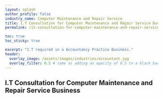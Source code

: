 ```yaml
---
layout: splash 
author_profile: false 
industry_name: Computer Maintenance and Repair Service
title: I.T Consultation for Computer Maintenance and Repair Service Business
permalink: /it-consultation-for-computer-maintenance-and-repair-service-business

toc: true
toc_sticky: true

excerpt: "I.T required in a Accountancy Practice Business."
header:
  overlay_image: /assets/images/industries/accountant.jpg
  overlay_filter: 0.5 # same as adding an opacity of 0.5 to a black background
---
```


## I.T Consultation for Computer Maintenance and Repair Service Business